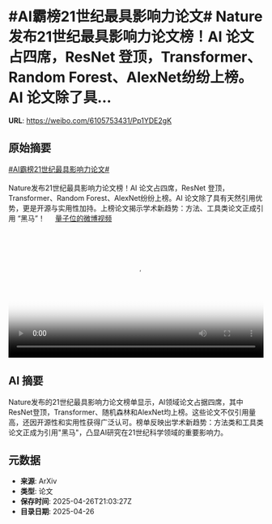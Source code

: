# #AI霸榜21世纪最具影响力论文# Nature发布21世纪最具影响力论文榜！AI 论文占四席，ResNet 登顶，Transformer、Random Forest、AlexNet纷纷上榜。AI 论文除了具...

**URL**: https://weibo.com/6105753431/Pp1YDE2gK

## 原始摘要

<a href="https://m.weibo.cn/search?containerid=231522type%3D1%26t%3D10%26q%3D%23AI%E9%9C%B8%E6%A6%9C21%E4%B8%96%E7%BA%AA%E6%9C%80%E5%85%B7%E5%BD%B1%E5%93%8D%E5%8A%9B%E8%AE%BA%E6%96%87%23&amp;extparam=%23AI%E9%9C%B8%E6%A6%9C21%E4%B8%96%E7%BA%AA%E6%9C%80%E5%85%B7%E5%BD%B1%E5%93%8D%E5%8A%9B%E8%AE%BA%E6%96%87%23" data-hide=""><span class="surl-text">#AI霸榜21世纪最具影响力论文#</span></a> <br><br>Nature发布21世纪最具影响力论文榜！AI 论文占四席，ResNet 登顶，Transformer、Random Forest、AlexNet纷纷上榜。AI 论文除了具有天然引用优势，更是开源与实用性加持。上榜论文揭示学术新趋势：方法、工具类论文正成引用 “黑马”！ <a href="https://video.weibo.com/show?fid=1034:5159344770056202" data-hide=""><span class="url-icon"><img style="width: 1rem;height: 1rem" src="https://h5.sinaimg.cn/upload/2015/09/25/3/timeline_card_small_video_default.png" referrerpolicy="no-referrer"></span><span class="surl-text">量子位的微博视频</span></a> <br clear="both"><div style="clear: both"></div><video controls="controls" poster="https://tvax2.sinaimg.cn/orj480/006Fd7o3ly1i0t3vhnpndj30u01hc41k.jpg" style="width: 100%"><source src="https://f.video.weibocdn.com/o0/OY1kAkOWlx08nKwrBtiM01041200zgsu0E010.mp4?label=mp4_720p&amp;template=720x1280.24.0&amp;ori=0&amp;ps=1CwnkDw1GXwCQx&amp;Expires=1745704940&amp;ssig=xXL6M7KfAt&amp;KID=unistore,video"><source src="https://f.video.weibocdn.com/o0/ZHRrV9Dblx08nKwryWNW01041200ltLX0E010.mp4?label=mp4_hd&amp;template=540x960.24.0&amp;ori=0&amp;ps=1CwnkDw1GXwCQx&amp;Expires=1745704940&amp;ssig=TnHNAKKTBj&amp;KID=unistore,video"><source src="https://f.video.weibocdn.com/o0/bAy8q3Bplx08nKwrzCQ001041200bxK50E010.mp4?label=mp4_ld&amp;template=360x640.24.0&amp;ori=0&amp;ps=1CwnkDw1GXwCQx&amp;Expires=1745704940&amp;ssig=pyHcVuf2jY&amp;KID=unistore,video"><p>视频无法显示，请前往<a href="https://video.weibo.com/show?fid=1034%3A5159344770056202" target="_blank" rel="noopener noreferrer">微博视频</a>观看。</p></video>

## AI 摘要

Nature发布的21世纪最具影响力论文榜单显示，AI领域论文占据四席，其中ResNet登顶，Transformer、随机森林和AlexNet均上榜。这些论文不仅引用量高，还因开源性和实用性获得广泛认可。榜单反映出学术新趋势：方法类和工具类论文正成为引用"黑马"，凸显AI研究在21世纪科学领域的重要影响力。

## 元数据

- **来源**: ArXiv
- **类型**: 论文
- **保存时间**: 2025-04-26T21:03:27Z
- **目录日期**: 2025-04-26
